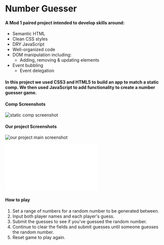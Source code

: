 # Number Guesser

#### A Mod 1 paired project intended to develop skills around:
* Semantic HTML
* Clean CSS styles
* DRY JavaScript
* Well-organized code
* DOM manipulation including:
    * Adding, removing & updating elements
* Event bubbling
    * Event delegation

#### In this project we used CSS3 and HTML5 to build an app to match a static comp.  We then used JavaScript to add functionality to create a number guesser game.

#### Comp Screenshots

![static comp screenshot](https://frontend.turing.io/assets/images/projects/number-guesser/week2-numberguesser-01.jpg)

#### Our project Screenshots

![our project main screenshot](filesystem:chrome-extension://fdpohaocaechififmbbbbbknoalclacl/persistent/screencapture-hfaerber-github-io-number-guesser-2019-08-27-15_25_52.png)

![our project in action screenshot](chrome-extension://fdpohaocaechififmbbbbbknoalclacl/capture.html?id=6&url=https%3A%2F%2Fhfaerber.github.io%2Fnumber-guesser%2F)

#### How to play
1. Set a range of numbers for a random number to be generated between.
2. Input both player names and each player's guess.
3. Submit the guesses to see if you've guessed the random number.
4. Continue to clear the fields and submit guesses until someone guesses the random number.
5. Reset game to play again.
